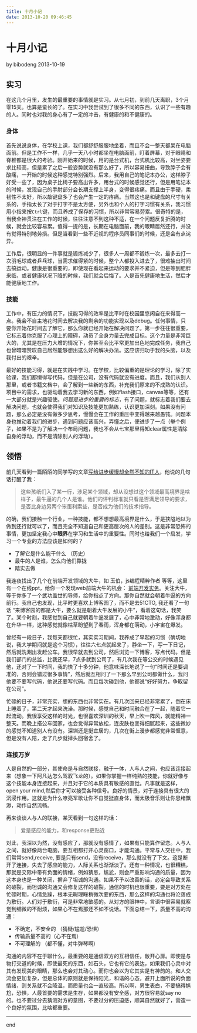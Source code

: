 ```yaml
---
title: 十月小记
date: 2013-10-20 09:46:45
---
```

# 十月小记

by bibodeng 2013-10-19

## 实习

在这几个月里，发生的最重要的事情就是实习。从七月初，到前几天离职，3个月零15天。也算是蛮长的了。在实习中我尝试到了很多不同的东西，认识了一些有趣的人。同时也对我的身心有了一定的冲击，有健康的和不健康的。

### 身体

首先说说身体，在学校上课，我们都舒舒服服地坐着，而且不会一整天都呆在电脑面前。但是工作不一样，几乎一天八小时都坐在电脑面前，盯着屏幕，对于眼睛和脊椎都是很大的考验。刚开始来的时候，用的是台式机，台式机比较高，对坐姿要求比较高，但是累了之后一般姿势就没有那么好了，所以容易扭曲，导致脖子会有酸痛，一开始的时候这种感觉特别强烈。后来，我用自己的笔记本办公，这样脖子好受一些了，因为桌子比椅子要高出许多，用台式的时候感觉还行，但是用笔记本的时候，发现自己的手肘部分会长期支撑上半身，变得很疼痛。而且由于手硬，柔韧性不太好，所以敲键盘多了也会产生一定的疼痛。当然这也是和键盘的尺寸有关系的，手指太长了对于打字不是太方便，另外也和个人的打字习惯有关系，我习惯用小指来按`Ctrl`键，而且养成了保存的习惯，所以非常容易劳累。很奇特的是，当我全神贯注在工作的时候，往往注意不到这种不适，在一个问题反复折腾的时候，就会比较容易累。值得一提的是，长期在电脑面前，我的眼睛居然还行，并没有觉得特别地劳损。但是当看到一些不近视的程序员同事们的时候，还是会有点诧异。

工作后，很明显的一件事就是锻炼减少了，很多人一周都不锻炼一次，最多去打一次羽毛球或者乒乓球，当需求催得紧的时候，整个人都投入进去了，很难抽出时间去搞运动。健康是很重要的，即使现在看起来运动的要求并不紧迫，但是等到肥胖来临，或者健康状况下降的时候，我们就会后悔了。人是首先健康地生活，然后才能健康地工作。

### 技能

工作中，有压力的情况下，技能习得的效率是比平时在校园里悠闲自在来得高一点。我会不自主地花时间去解决我的剩余的功能实现以及debug。任何事情，只要你开始花时间去了解它，那么你就已经开始在解决问题了。第一步往往很重要，它标志着你克服了心理上的障碍，动员了全身力量去完成目标。这个力量是非常巨大的，尤其是在压力大增的情况下，你甚至会比平常更加出色地完成任务，我自己也曾暗暗赞叹自己居然能够想出这么好的解决办法。这应该归功于我的头脑，以及我付出的艰辛。

最好的技能习得，就是在实践中学习。在学校，比较偏重的是理论的学习，除了实验课，我们都懒得写代码，但是在公司，没有代码就没有进度。而且，我们从别人那里，或者书籍文档中，会了解到一些新的东西，补充我们原来的不成熟的认识。项目中的需求，也驱动着我去学习新的东西，例如flash接口，canvas等等，还有一大部分就是兴趣驱使。*问题是进步的重要的标志*，有了问题，就标志着我们要去解决问题，也就会使得我们对知识及技能更加熟练，认识更加深刻。如果没有问题，那么必定是没有做多少思考，慢慢会在工作的重压中变得越来越愚钝。问题本身也推动着我们的进步，遇到问题应该高兴，弄懂之后，便进步了一点（举个例子，如果不是为了解决一个布局问题，我也不会从七宝那里得知clear属性是清除自身的浮动，而不是清除别人的浮动）。

## 领悟

前几天看到一篇陌陌的同学写的文章[写给进步缓慢却全然不知的IT人](http://craylin.blog.163.com/blog/static/169631722201261421149449/)，他说的几句话打醒了我：

>这些孩纸们入了某一行，涉足某个领域，却从没想过这个领域最高境界是啥样子，最牛逼的几个人是谁。他们的评判标准就只看是否满足领导的要求，是否比身边另两个笨蛋利索些，是否成为他们的技术指导。

的确，我们接触一个行业，一种技能，都不想想最高境界是什么，于是狭隘地以为做到还行就可以了，而且完全不知道自己和更高层次的人的差别。这是非常恐怖的事情，更加坚定我心中**眼界**在学习和生活中的重要性。同时也给我们一个启发，学习一个专业的方法应该是如何的？

* 了解它是什么能干什么 （历史）
* 最牛的人是谁，怎么向他们靠拢
* 踏实去做

我连夜找出了几个在前端开发领域的大牛，如 玉伯，js编程精粹作者 等等，这里有一个在线ppt，给你一个发现web前端大牛的机会： [前端开发实务](https://speakerdeck.com/josephj/f2e-the-keystone)。关注大牛，等于你多了一个武功盖世的导师，给你指点了方向。那你自然就会朝着牛逼的方向前行。我自己也发现，比平时更喜欢上博客园了，而不是去51CTO, 我还看了一句话 “来博客园的都是大牛，要么就是朝着大牛发展的小牛”，看着这句话，我笑了。某个时刻，我感觉到自己就要朝着牛逼发展了，心中非常地激动，好像浑身都在升华一样，这种感觉就像枯草盼望到了春雨，浑身都在萌动，小宇宙在爆发。

曾经有一段日子，我每天都很忙，其实实习期间，我养成了早起的习惯（确切地说，我大学期间就是这个习惯），往往六七点就起来了，静坐一下，写一下日记，然后就洗涮出发赶公车。我很早就去到公司，然后浏览一下博客，写点代码。但是我们部门的总监，比我还早，7点多就到公司了，有几次我在等公交的时候遇见他，还对了一下时间，我的快了十多分钟，他意味深长地说了一句“时间还是要调准的，否则会错过很多事情”，然后就互相问了一下那么早到公司都做什么，我问他要不要写代码，他说还要写代码。而且每次碰到他，他都说“好好努力，争取留在公司”。

忙碌的日子，非常充实，想的东西也非常实在。有几次回来已经非常累了，倒在床上睡着了，第二天才起来洗澡。那时候，感觉自己和时间融合在了一起，随着它一起流动。我很享受这样的时光，也很喜欢深圳的秋天，早上吹一阵风，就能精神一整天。而晚上搭公车回家，也会觉得异常放松，连皮肤也变得细腻起来，这些微妙的感觉不知道别人有没有。深圳还是挺宜居的，几次在街上漫步都感觉非常惬意，但是没有人陪，走了几步就掉头回宿舍了。

### 连接万岁

人是自然的一部分，其使命是与自然联接，融于一体，人与人之间，也应该连接起来（想象一下阿凡达怎么驾驭飞龙的）。如果你掌握一样纯熟的技能，你就好像与这个技能本身连接起来，并且对于它的本质具有敏感的直觉。凡事就是这样，open your mind,然后你才可以接受各种信号。良好的情景，对于连接具有很大的沉浸作用。这就是为什么嘹亮军歌让你不自觉挺直身体，而太极音乐则让你思绪飘渺，动作自然流畅。

再来谈谈人与人的联接，某天看到一句这样的话：

>爱是感应的能力，和response更贴近

对此，我深以为然，没有感应了，那就没有感情了，如果有只能算作留恋。人与人之间，就好像两台电脑，要互相都打开心灵窗口，才能沟通。平常与人交往中，我们常常send,receive, 要是只有send，没有receive，那么就没有了下文。这是断开了连接，失去了感应的能力，人际关系也渐渐淡了。还有一种情况，也很糟糕，那就是交际中带有负面的情绪，例如猜忌，尴尬，则会严重影响沟通的质量，因为这本身也是一种关闭，摒弃了坦诚的沟通。如果不予以改善的话，必定会导致关系的破裂，而坦诚的沟通又会修复这样的破裂。通信的时机也很重要，要是对方处在忙碌时期，心情急躁，根本无暇理睬稍微次要的东西，那么这样的沟通也将沦落成为敷衍。人们对于敷衍，可是非常地敏感的。从对方的眼神中，言语中很容易就察觉到细微的不耐烦，如果心不在焉那还不如不说话。下面总结一下，质量不高的沟通：

+ 不确定，不安全的 （猜疑/尴尬/恐惧）
+ 传输质量不高的（心不在焉）
+ 不可理解的 （都不懂，对牛弹琴啊）

沟通的内容不在于聊什么，最重要的是通信双方的互相信任，敞开心扉。即使是与物打交道的时候，即使最死的东西，如石头，它也有它的表达，如果我们心灵中对其有发现美的眼睛，那么也会对其动心。而你也会以为它其实是有神韵的。和人交流会更加复杂，但是总体的原则就是保持阳光，和谐的心态，避开上面所说的负面情绪，则关系就不会降温，而质量也会一直较高。所以啊，男生表白，不要搞得尴尬，恐惧，人最首要的需求是生存，如果都没有安全感，对方很容易就say no的。也不要过分去猜测对方的意图，不要过分的压迫感，顺其自然就好了，营造一个良好的氛围，比啥都重要。

---
end